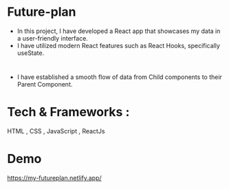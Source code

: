# Future-plan
* In this project, I have developed a React app that showcases my data in a user-friendly interface. 
* I have utilized modern React features such as React Hooks, specifically useState. 
#
* I have established a smooth flow of data from Child components to their Parent Component.

# Tech & Frameworks : 
HTML , CSS , JavaScript , ReactJs

# Demo 
https://my-futureplan.netlify.app/
